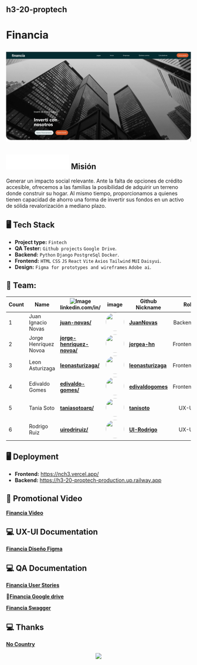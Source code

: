 ## h3-20-proptech

# Financia


## ![alt text](./proptech/src/assets/readmeFinancia.webp)

## ![logo](./proptech/src/assets/logo-white.png) Misión 
Generar un impacto social relevante. Ante la falta de opciones
de crédito accesible, ofrecemos a las familias la posibilidad de adquirir un terreno
donde construir su hogar. Al mismo tiempo, proporcionamos a quienes tienen
capacidad de ahorro una forma de invertir sus fondos en un activo de sólida
revalorización a mediano plazo. 

## 🖥 Tech Stack 

 * **Project type:** `Fintech`
 * **QA Tester:** `Github projects` `Google Drive`.
 * **Backend:** `Python` `Django` `PostgreSql` `Docker`.
 * **Frontend:** `HTML` `CSS` `JS` `React` `Vite` `Axios` `Tailwind` `MUI` `Daisyui`.
 * **Design:** `Figma for prototypes and wireframes` `Adobe ai`.

## 📌 Team:


| Count | Name | <img src="https://static.licdn.com/aero-v1/sc/h/3loy7tajf3n0cho89wgg0fjre?raw=true" alt="Image" width="28vw"> <br /> linkedin.com/in/ | image| Github <br/> Nickname| Role <br /> |
| --- |--- | --- | --- | --- | ---: |
| 1  | Juan Ignacio Novas | [**juan-novas/**](https://www.linkedin.com/in/juan-novas/) | <img src="https://avatars.githubusercontent.com/u/162047014?s=64&v=4" width="50" height="50" style="border-radius: 50%;"> | [**JuanNovas**](https://github.com/JuanNovas) | Backend   |
| 2  | Jorge Henríquez Novoa | [**jorge-henriquez-novoa/**](https://www.linkedin.com/in/jorge-henriquez-novoa) | <img src="https://avatars.githubusercontent.com/u/112107967?s=64&v=4" width="50" height="50" style="border-radius: 50%;"> | [**jorgea-hn**](https://github.com/jorgea-hn) | Frontend   |
| 3  | Leon Asturizaga | [**leonasturizaga/**](https://www.linkedin.com/in/leon-asturizaga-94a80377) | <img src="https://avatars.githubusercontent.com/u/128533111?v=4" width="50" height="50" style="border-radius: 50%;">| [**leonasturizaga**](https://github.com/leonasturizaga) | Frontend   |
| 4  | Edivaldo Gomes | [**edivaldo-gomes/**](https://www.linkedin.com/in/edivaldo-gomes/) | <img src="https://avatars.githubusercontent.com/u/34548938?v=4" width="50" height="50" style="border-radius: 50%;"> | [**edivaldogomes**](https://github.com/edivaldogomes) | Frontend   |
| 5  | Tania Soto | [**taniasotoarq/**](https://www.linkedin.com/in/taniasotoarq) | <img src="https://avatars.githubusercontent.com/u/134714893?s=64&v=4" width="50" height="50" style="border-radius: 50%;"> | [**tanisoto**](https://github.com/tanisoto) | UX-UI   |
| 6  | Rodrigo Ruiz| [**uirodriruiz/**](https://www.linkedin.com/in/uirodriruiz)| <img src="https://avatars.githubusercontent.com/u/122314817?s=64&v=4" width="50" height="50" style="border-radius: 50%;"> | [**UI-Rodrigo**](https://github.com/UI-Rodrigo) | UX-UI   |

## 🖥 Deployment 

 * **Frontend:** https://nch3.vercel.app/ 
 * **Backend:** https://h3-20-proptech-production.up.railway.app


## 🎥 Promotional Video

[**Financia Video**](https://drive.google.com/file/d/1-GRJgjgiPKwtJshqZ5LrEGZXhxroi6kV/view?usp=drive_link)

## 💻 UX-UI Documentation
[**Financia Diseño Figma**](https://www.figma.com/design/2XBprm3Mx3RFyqmhk6ywyO/Hackaton---Fintech?node-id=1-3786&node-type=canvas&t=0eLL1JOL0EcKOUsD-0)

## 💻 QA Documentation
[**Financia User Stories**](https://docs.google.com/spreadsheets/d/1CQBvHdRimW6HVcm7BoOWu-C-K5nD7nMLnsp3XO6EYdY/edit?usp=sharing)

📂[**Financia Google drive**](https://drive.google.com/drive/folders/1UHTC5PIY-nA50L7BCqkimUvDGaVeCUF1?usp=drive_link)

[**Financia Swagger**](https://h3-20-proptech-production.up.railway.app/swagger/)

## 💻 Thanks

[**No Country**](https://www.nocountry.tech/)

<div style="text-align: center;">
  <img src="https://encrypted-tbn0.gstatic.com/images?q=tbn:ANd9GcQsukYB3HL90LSwYv_RIR2O2OlCV8Sbkx2eNHv8nRvOu8L16FxLQ0nPzY02wQ_BJOfQZw&usqp=CAU" align="center" width="324"/>
</div>